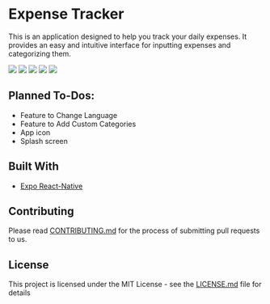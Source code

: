 # Expense Tracker
This is an application designed to help you track your daily expenses. It provides an easy and intuitive interface for inputting expenses and categorizing them.

![](https://i.imgur.com/4JGFclil.jpg)
![](https://i.imgur.com/EJlT93dl.jpg)
![](https://i.imgur.com/ZWnu0l4l.jpg)
![](https://i.imgur.com/4u1glGcl.jpg)
![](https://i.imgur.com/81bie37l.jpg)

## Planned To-Dos:
- Feature to Change Language
- Feature to Add Custom Categories
- App icon
- Splash screen

## Built With
- [Expo React-Native](https://expo.dev/accounts/pratham-jaiswal)

## Contributing
Please read [CONTRIBUTING.md](https://github.com/pratham-jaiswal/expense-tracker/blob/main/CONTRIBUTING.md) for the process of submitting pull requests to us.

## License
This project is licensed under the MIT License - see the [LICENSE.md](LICENSE.md) file for details